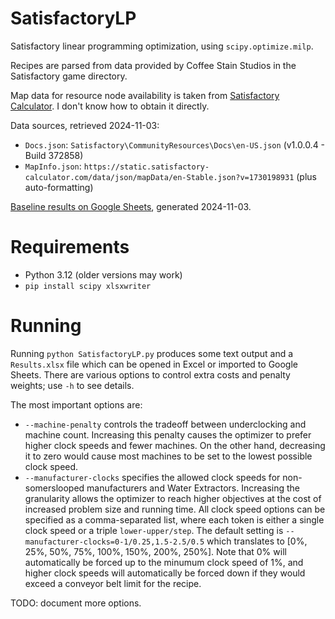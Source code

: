 # SatisfactoryLP

Satisfactory linear programming optimization, using `scipy.optimize.milp`.

Recipes are parsed from data provided by Coffee Stain Studios in the Satisfactory game directory.

Map data for resource node availability is taken from [Satisfactory Calculator](https://satisfactory-calculator.com/). I don't know how to obtain it directly.

Data sources, retrieved 2024-11-03:
- `Docs.json`: `Satisfactory\CommunityResources\Docs\en-US.json` (v1.0.0.4 - Build 372858)
- `MapInfo.json`: `https://static.satisfactory-calculator.com/data/json/mapData/en-Stable.json?v=1730198931` (plus auto-formatting)

[Baseline results on Google Sheets](https://docs.google.com/spreadsheets/d/1Vkklgd37jbtgURB6zjLq7--5rMnRe5FfQ9EoWpQuh40/edit?usp=sharing), generated 2024-11-03.

# Requirements
- Python 3.12 (older versions may work)
- `pip install scipy xlsxwriter`

# Running
Running `python SatisfactoryLP.py` produces some text output and a `Results.xlsx` file which can be opened in Excel or imported to Google Sheets. There are various options to control extra costs and penalty weights; use `-h` to see details.

The most important options are:
- `--machine-penalty` controls the tradeoff between underclocking and machine count. Increasing this penalty causes the optimizer to prefer higher clock speeds and fewer machines. On the other hand, decreasing it to zero would cause most machines to be set to the lowest possible clock speed.
- `--manufacturer-clocks` specifies the allowed clock speeds for non-somerslooped manufacturers and Water Extractors. Increasing the granularity allows the optimizer to reach higher objectives at the cost of increased problem size and running time. All clock speed options can be specified as a comma-separated list, where each token is either a single clock speed or a triple `lower-upper/step`. The default setting is `--manufacturer-clocks=0-1/0.25,1.5-2.5/0.5` which translates to [0%, 25%, 50%, 75%, 100%, 150%, 200%, 250%]. Note that 0% will automatically be forced up to the minumum clock speed of 1%, and higher clock speeds will automatically be forced down if they would exceed a conveyor belt limit for the recipe.

TODO: document more options.
